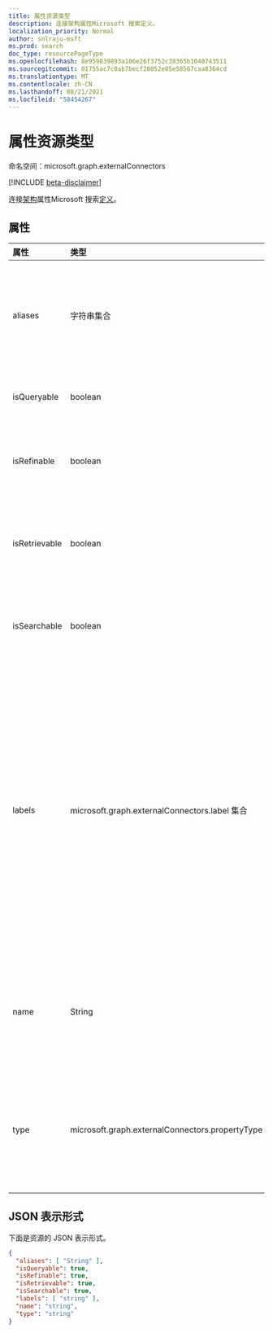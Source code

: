```yaml
---
title: 属性资源类型
description: 连接架构属性Microsoft 搜索定义。
localization_priority: Normal
author: snlraju-msft
ms.prod: search
doc_type: resourcePageType
ms.openlocfilehash: 8e959839893a106e26f3752c38365b1040743511
ms.sourcegitcommit: 01755ac7c0ab7becf28052e05e58567caa8364cd
ms.translationtype: MT
ms.contentlocale: zh-CN
ms.lasthandoff: 08/21/2021
ms.locfileid: "58454267"
---
```

# <a name="property-resource-type"></a>属性资源类型

命名空间：microsoft.graph.externalConnectors

[!INCLUDE [beta-disclaimer](../../includes/beta-disclaimer.md)]

连接[架构](externalconnectors-schema.md)属性Microsoft 搜索[定义](externalconnectors-externalconnection.md)。

## <a name="properties"></a>属性

| 属性      | 类型              | 说明                                        |
|:--------------|:------------------|:---------------------------------------------------|
| aliases       | 字符串集合 | 属性的一组别名或友好名称。 最多 32 个字符。 仅允许字母数字字符。 例如，每个字符串不能包含控制字符、空格或以下任一 `:` 字符：、。 `;` `,` `(` `)` `[` `]` `{` `}` `%` `$` `+` `!` `*` `=` `&` `?` `@` `#` `\` `~` `'` `"` `<` `>` `` ` `` `^` 可选。  |
| isQueryable   | boolean           | 指定属性是否可查询。 可查询属性可用于关键字查询语言 [ (KQL) 查询](/sharepoint/dev/general-development/keyword-query-language-kql-syntax-reference)。 可选。  |
| isRefinable   | boolean           | 指定属性是否可精简。  可精简属性可用于筛选搜索[API](search-api-overview.md)中的搜索结果，并添加用户体验中的精简Microsoft 搜索控件。 可选。  |
| isRetrievable | boolean           | 指定属性是否可检索。 当搜索 API 返回项目结果集可检索属性将返回在搜索记录中。 还可将可检索属性添加到用于呈现搜索结果的显示模板。 可选。 |
| isSearchable  | boolean           | 指定属性是否可搜索。 仅类型或 `string` `stringCollection` 可搜索的属性。 不可搜索的属性不会添加到搜索索引。 可选。 |
| labels        | microsoft.graph.externalConnectors.label 集合 | 指定针对属性添加的一个或多个已知标记。 标签Microsoft 搜索了解连接中数据的语义。 添加适当的标签可增强搜索体验 (例如，提高相关性) 。 可选。<br><br>可能的值是 `title` `url` `createdBy` `lastModifiedBy` `authors` `createdDateTime` ：、、、、、、、。 `lastModifiedDateTime` `fileName` `fileExtension` `unknownFutureValue` `iconUrl` `containerName` `containerUrl` 请注意，必须使用请求标头获取此可发展枚举中的以下值 `Prefer: include-unknown-enum-members` [](/graph/best-practices-concept#handling-future-members-in-evolvable-enumerations) `iconUrl` `containerName` ：、、。 `containerUrl`|
| name          | String            | 属性的名称。 最多 32 个字符。 仅允许字母数字字符。 例如，每个字符串不能包含控制字符、空格或以下任一 `:` 字符：、。 `;` `,` `(` `)` `[` `]` `{` `}` `%` `$` `+` `!` `*` `=` `&` `?` `@` `#` `\` `~` `'` `"` `<` `>` `` ` `` `^`  此为必需属性。                |
| type          | microsoft.graph.externalConnectors.propertyType         | 属性的数据类型。 可取值为：`string`、`int64`、`double`、`dateTime`、`boolean`、`stringCollection`、`int64Collection`、`doubleCollection`、`dateTimeCollection`、`unknownFutureValue`。 此为必需属性。 |

## <a name="json-representation"></a>JSON 表示形式

下面是资源的 JSON 表示形式。

<!-- {
  "blockType": "resource",
  "optionalProperties": [

  ],
  "@odata.type": "microsoft.graph.externalConnectors.property",
  "baseType": null
}-->

```json
{
  "aliases": [ "String" ],
  "isQueryable": true,
  "isRefinable": true,
  "isRetrievable": true,
  "isSearchable": true,
  "labels": [ "string" ],
  "name": "string",
  "type": "string"
}
```

<!-- uuid: 16cd6b66-4b1a-43a1-adaf-3a886856ed98
2019-02-04 14:57:30 UTC -->
<!-- {
  "type": "#page.annotation",
  "description": "property resource",
  "keywords": "",
  "section": "documentation",
  "tocPath": ""
}-->
